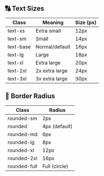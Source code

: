 

## 🔠 Text Sizes
| Class        | Meaning             | Size (px) |
|--------------|---------------------|-----------|
| text-xs      | Extra small         | 12px      |
| text-sm      | Small               | 14px      |
| text-base    | Normal/default      | 16px      |
| text-lg      | Large               | 18px      |
| text-xl      | Extra large         | 20px      |
| text-2xl     | 2x extra large      | 24px      |
| text-3xl     | 3x extra large      | 30px      |

## 🧱 Border Radius
| Class        | Radius              |
|--------------|---------------------|
| rounded-sm   | 2px                 |
| rounded      | 4px (default)       |
| rounded-md   | 6px                 |
| rounded-lg   | 8px                 |
| rounded-xl   | 12px                |
| rounded-2xl  | 16px                |
| rounded-full | Full (circle)       |
